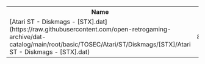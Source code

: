 <table>
<tr><th>Name</th><th>Size</th></tr>
<tr><td>
[Atari ST - Diskmags - [STX].dat](https://raw.githubusercontent.com/open-retrogaming-archive/dat-catalog/main/root/basic/TOSEC/Atari/ST/Diskmags/[STX]/Atari ST - Diskmags - [STX].dat)
</td><td>8318</td></tr>
</table>
